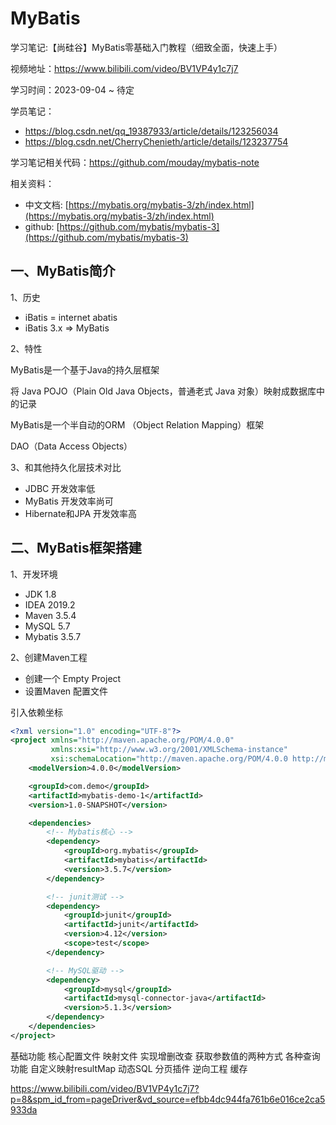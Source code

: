 
# MyBatis

学习笔记:【尚硅谷】MyBatis零基础入门教程（细致全面，快速上手）

视频地址：https://www.bilibili.com/video/BV1VP4y1c7j7

学习时间：2023-09-04 ~ 待定

学员笔记：
- https://blog.csdn.net/qq_19387933/article/details/123256034
- https://blog.csdn.net/CherryChenieth/article/details/123237754

学习笔记相关代码：https://github.com/mouday/mybatis-note

相关资料：

- 中文文档: [https://mybatis.org/mybatis-3/zh/index.html](https://mybatis.org/mybatis-3/zh/index.html)
- github: [https://github.com/mybatis/mybatis-3](https://github.com/mybatis/mybatis-3)

## 一、MyBatis简介

1、历史

- iBatis = internet abatis
- iBatis 3.x => MyBatis

2、特性

MyBatis是一个基于Java的持久层框架

将 Java POJO（Plain Old Java Objects，普通老式 Java 对象）映射成数据库中的记录

MyBatis是一个半自动的ORM （Object Relation Mapping）框架

DAO（Data Access Objects）

3、和其他持久化层技术对比

- JDBC 开发效率低
- MyBatis 开发效率尚可
- Hibernate和JPA 开发效率高

## 二、MyBatis框架搭建

1、开发环境

- JDK 1.8
- IDEA 2019.2
- Maven 3.5.4
- MySQL 5.7
- Mybatis 3.5.7


2、创建Maven工程

- 创建一个 Empty Project
- 设置Maven 配置文件

引入依赖坐标

```xml
<?xml version="1.0" encoding="UTF-8"?>
<project xmlns="http://maven.apache.org/POM/4.0.0"
         xmlns:xsi="http://www.w3.org/2001/XMLSchema-instance"
         xsi:schemaLocation="http://maven.apache.org/POM/4.0.0 http://maven.apache.org/xsd/maven-4.0.0.xsd">
    <modelVersion>4.0.0</modelVersion>

    <groupId>com.demo</groupId>
    <artifactId>mybatis-demo-1</artifactId>
    <version>1.0-SNAPSHOT</version>

    <dependencies>
        <!-- Mybatis核心 -->
        <dependency>
            <groupId>org.mybatis</groupId>
            <artifactId>mybatis</artifactId>
            <version>3.5.7</version>
        </dependency>

        <!-- junit测试 -->
        <dependency>
            <groupId>junit</groupId>
            <artifactId>junit</artifactId>
            <version>4.12</version>
            <scope>test</scope>
        </dependency>

        <!-- MySQL驱动 -->
        <dependency>
            <groupId>mysql</groupId>
            <artifactId>mysql-connector-java</artifactId>
            <version>5.1.3</version>
        </dependency>
    </dependencies>
</project>
```


基础功能
    核心配置文件
    映射文件
    实现增删改查
    获取参数值的两种方式
    各种查询功能
    自定义映射resultMap
    动态SQL
分页插件
逆向工程
缓存



https://www.bilibili.com/video/BV1VP4y1c7j7?p=8&spm_id_from=pageDriver&vd_source=efbb4dc944fa761b6e016ce2ca5933da